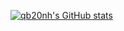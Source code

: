 [![qb20nh's GitHub stats](https://github-readme-stats-qb20nh.vercel.app/api?username=qb20nh)](https://github.com/anuraghazra/github-readme-stats)
